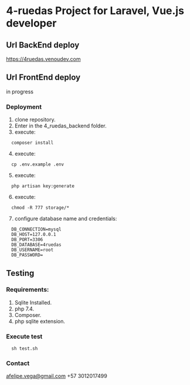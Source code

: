 # 4-ruedas Project for Laravel, Vue.js developer


## Url BackEnd deploy 

https://4ruedas.venoudev.com

## Url FrontEnd deploy

in progress

### Deployment

1. clone repository.
2. Enter in the 4_ruedas_backend folder.
3. execute:
  ```
    composer install
  ```
4. execute:
  ```
    cp .env.example .env
  ```
5. execute:
  ```
    php artisan key:generate
  ```
6. execute:
  ```
    chmod -R 777 storage/*
  ```
7. configure database name and credentials:
  ```
    DB_CONNECTION=mysql
    DB_HOST=127.0.0.1
    DB_PORT=3306
    DB_DATABASE=4ruedas
    DB_USERNAME=root
    DB_PASSWORD=
  ```
## Testing

### Requirements:

1. Sqlite Installed.
2. php 7.4.
3. Composer.
4. php sqlite extension.

### Execute test

  ```
    sh test.sh
  ```
  
### Contact
  
  afelipe.vega@gmail.com
  +57 3012017499
